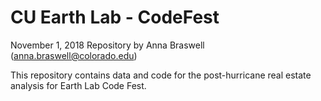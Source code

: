 # CU Earth Lab - CodeFest
November 1, 2018
Repository by Anna Braswell (anna.braswell@colorado.edu)

This repository contains data and code for the post-hurricane real estate analysis for Earth Lab Code Fest.
